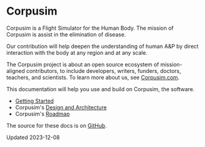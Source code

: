 # Corpusim

Corpusim is a Flight Simulator for the Human Body. The mission of Corpusim is assist in the elimination of disease. 

Our contribution will help deepen the understanding of human A&P by direct interaction with the body at any region and at any scale.

The Corpusim project is about an open source ecosystem of mission-aligned contributors, to include developers, writers, funders, doctors, teachers, and scientists. To learn more about us, see [Corpusim.com](https://corpusim.com).

This documentation will help you use and build on Corpusim, the software. 

- [Getting Started](getting-started.md)
- Corpusim's [Design and Architecture](design_and_architecture.md)
- Corpusim's [Roadmap](roadmap.md)



The source for these docs is on [GitHub](https://github.com/Corpusim/corpusim-docs).

Updated 2023-12-08
